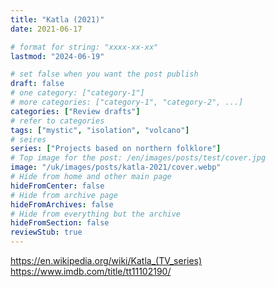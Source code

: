 ```yaml
---
title: "Katla (2021)"
date: 2021-06-17

# format for string: "xxxx-xx-xx"
lastmod: "2024-06-19"

# set false when you want the post publish
draft: false
# one category: ["category-1"]
# more categories: ["category-1", "category-2", ...]
categories: ["Review drafts"]
# refer to categories
tags: ["mystic", "isolation", "volcano"]
# seires
series: ["Projects based on northern folklore"]
# Top image for the post: /en/images/posts/test/cover.jpg
image: "/uk/images/posts/katla-2021/cover.webp"
# Hide from home and other main page
hideFromCenter: false
# Hide from archive page
hideFromArchives: false
# Hide from everything but the archive
hideFromSection: false
reviewStub: true
---
```

https://en.wikipedia.org/wiki/Katla_(TV_series)
https://www.imdb.com/title/tt11102190/
<!--more-->